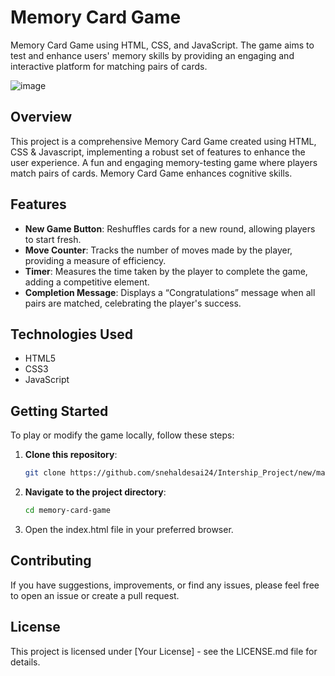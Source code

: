 # Memory Card Game

Memory Card Game using HTML, CSS, and JavaScript. The game aims to test and enhance users' memory skills by providing an engaging and interactive platform for matching pairs of cards.

![image](https://github.com/user-attachments/assets/58867aba-a5aa-43f4-96f4-b72391dba451)

## Overview
This project is a comprehensive Memory Card Game created using HTML, CSS & Javascript, implementing a robust set of features to enhance the user experience. A fun and engaging memory-testing game where players match pairs of cards. Memory Card Game enhances cognitive skills. 

## Features
- **New Game Button**: Reshuffles cards for a new round, allowing players to start fresh.
- **Move Counter**: Tracks the number of moves made by the player, providing a measure of efficiency.
- **Timer**: Measures the time taken by the player to complete the game, adding a competitive element.
- **Completion Message**: Displays a “Congratulations” message when all pairs are matched, celebrating the player's success.

## Technologies Used
- HTML5
- CSS3
- JavaScript

## Getting Started
To play or modify the game locally, follow these steps:

1. **Clone this repository**:
   ```bash
   git clone https://github.com/snehaldesai24/Intership_Project/new/main/Memory-Game-main
   
2. **Navigate to the project directory**:
   ```bash
   cd memory-card-game

3.  Open the index.html file in your preferred browser.

## Contributing
If you have suggestions, improvements, or find any issues, please feel free to open an issue or create a pull request.

## License
This project is licensed under [Your License] - see the LICENSE.md file for details.
